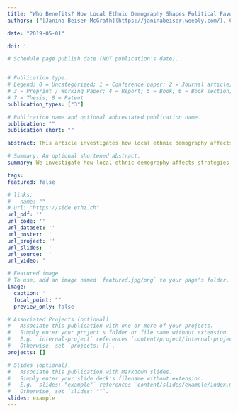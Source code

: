 ```yaml
---
title: "Who Benefits? How Local Ethnic Demography Shapes Political Favoritism in Africa."
authors: ["[Janina Beiser-McGrath](https://janinabeiser.weebly.com/), Carl Müller-Crepon, and [Yannick Pengl](https://icr.ethz.ch/people/pengl/)"]

date: "2019-05-01"

doi: ''

# Schedule page publish date (NOT publication's date).


# Publication type.
# Legend: 0 = Uncategorized; 1 = Conference paper; 2 = Journal article;
# 3 = Preprint / Working Paper; 4 = Report; 5 = Book; 6 = Book section;
# 7 = Thesis; 8 = Patent
publication_types: ["3"]

# Publication name and optional abbreviated publication name.
publication: ""
publication_short: ""

abstract: This article investigates how local ethnic demography affects strategies of favoritism in Africa. Recent studies of ethnic favoritism report advantages of either presidents' ethnic peers or home regions. As regions in multi-ethnic states are rarely perfectly homogeneous, these studies cannot disentangle whether favoritism targets entire regions or co-ethnic individuals. We argue that governments' provision of goods  depends on local ethnic demographies. Where government co-ethnics are in the majority, ethno-regional favoritism benefits all locals regardless of their ethnic identity. Outside of these strongholds, incumbents pursue discriminatory strategies and only their co-ethnics gain from favoritism. We use fine-grained geographic data on ethnic demography and infant mortality to test these hypotheses. Results from rigorous fixed effects specifications that exploit temporal changes in the ethnic composition of governments support our theoretical claims. Our findings have important implications for theories of distributional politics and conflict in multi-ethnic societies.

# Summary. An optional shortened abstract.
summary: We investigate how local ethnic demography affects strategies of favoritism in Africa.

tags:
featured: false

# links:
# - name: ""
# url: "https://side.ethz.ch"
url_pdf: ''
url_code: ''
url_dataset: ''
url_poster: ''
url_project: ''
url_slides: ''
url_source: ''
url_video: ''

# Featured image
# To use, add an image named `featured.jpg/png` to your page's folder. 
image:
  caption: ''
  focal_point: ""
  preview_only: false

# Associated Projects (optional).
#   Associate this publication with one or more of your projects.
#   Simply enter your project's folder or file name without extension.
#   E.g. `internal-project` references `content/project/internal-project/index.md`.
#   Otherwise, set `projects: []`.
projects: []

# Slides (optional).
#   Associate this publication with Markdown slides.
#   Simply enter your slide deck's filename without extension.
#   E.g. `slides: "example"` references `content/slides/example/index.md`.
#   Otherwise, set `slides: ""`.
slides: example
---
```




